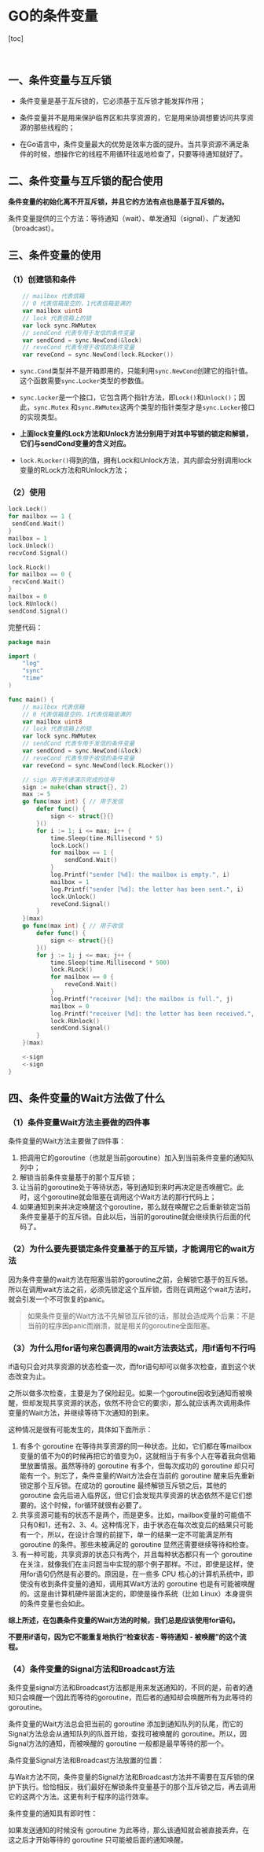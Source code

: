 # GO的条件变量

[toc]

​                                                                                                                                                                                                                                                                                   

## 一、条件变量与互斥锁

- 条件变量是基于互斥锁的，它必须基于互斥锁才能发挥作用；
- 条件变量并不是用来保护临界区和共享资源的，它是用来协调想要访问共享资源的那些线程的；

- 在Go语言中，条件变量最大的优势是效率方面的提升。当共享资源不满足条件的时候，想操作它的线程不用循环往返地检查了，只要等待通知就好了。

## 二、条件变量与互斥锁的配合使用

**条件变量的初始化离不开互斥锁，并且它的方法有点也是基于互斥锁的。**

条件变量提供的三个方法：等待通知（wait）、单发通知（signal）、广发通知（broadcast）。

## 三、条件变量的使用

### （1）创建锁和条件

```go
	// mailbox 代表信箱
	// 0 代表信箱是空的，1代表信箱是满的
	var mailbox uint8
	// lock 代表信箱上的锁
	var lock sync.RWMutex
	// sendCond 代表专用于发信的条件变量
	var sendCond = sync.NewCond(&lock)
	// reveCond 代表专用于收信的条件变量
	var reveCond = sync.NewCond(lock.RLocker())
```

- `sync.Cond`类型并不是开箱即用的，只能利用`sync.NewCond`创建它的指针值。这个函数需要`sync.Locker`类型的参数值。
- `sync.Locker`是一个接口，它包含两个指针方法，即`Lock()`和`Unlock()`；因此，`sync.Mutex` 和`sync.RWMutex`这两个类型的指针类型才是`sync.Locker`接口的实现类型。

- **上面lock变量的Lock方法和Unlock方法分别用于对其中写锁的锁定和解锁，它们与sendCond变量的含义对应。**
- `lock.RLocker()`得到的值，拥有Lock和Unlock方法，其内部会分别调用lock变量的RLock方法和RUnlock方法；

### （2）使用

```go
lock.Lock()
for mailbox == 1 {
 sendCond.Wait()
}
mailbox = 1
lock.Unlock()
recvCond.Signal()
```

```go
lock.RLock()
for mailbox == 0 {
 recvCond.Wait()
}
mailbox = 0
lock.RUnlock()
sendCond.Signal()
```

完整代码：

```go
package main

import (
	"log"
	"sync"
	"time"
)

func main() {
	// mailbox 代表信箱
	// 0 代表信箱是空的，1代表信箱是满的
	var mailbox uint8
	// lock 代表信箱上的锁
	var lock sync.RWMutex
	// sendCond 代表专用于发信的条件变量
	var sendCond = sync.NewCond(&lock)
	// reveCond 代表专用于收信的条件变量
	var reveCond = sync.NewCond(lock.RLocker())

	// sign 用于传递演示完成的信号
	sign := make(chan struct{}, 2)
	max := 5
	go func(max int) { // 用于发信
		defer func() {
			sign <- struct{}{}
		}()
		for i := 1; i <= max; i++ {
			time.Sleep(time.Millisecond * 5)
			lock.Lock()
			for mailbox == 1 {
				sendCond.Wait()
			}
			log.Printf("sender [%d]: the mailbox is empty.", i)
			mailbox = 1
			log.Printf("sender [%d]: the letter has been sent.", i)
			lock.Unlock()
			reveCond.Signal()
		}
	}(max)
	go func(max int) { // 用于收信
		defer func() {
			sign <- struct{}{}
		}()
		for j := 1; j <= max; j++ {
			time.Sleep(time.Millisecond * 500)
			lock.RLock()
			for mailbox == 0 {
				reveCond.Wait()
			}
			log.Printf("receiver [%d]: the mailbox is full.", j)
			mailbox = 0
			log.Printf("receiver [%d]: the letter has been received.", j)
			lock.RUnlock()
			sendCond.Signal()
		}
	}(max)

	<-sign
	<-sign
}
```

## 四、条件变量的Wait方法做了什么

### （1）条件变量Wait方法主要做的四件事

条件变量的Wait方法主要做了四件事：

1. 把调用它的goroutine（也就是当前goroutine）加入到当前条件变量的通知队列中；
2. 解锁当前条件变量基于的那个互斥锁；
3. 让当前的goroutine处于等待状态，等到通知到来时再决定是否唤醒它。此时，这个goroutine就会阻塞在调用这个Wait方法的那行代码上；
4. 如果通知到来并决定唤醒这个goroutine，那么就在唤醒它之后重新锁定当前条件变量基于的互斥锁。自此以后，当前的goroutine就会继续执行后面的代码了。

### （2）为什么要先要锁定条件变量基于的互斥锁，才能调用它的wait方法

因为条件变量的wait方法在阻塞当前的goroutine之前，会解锁它基于的互斥锁。所以在调用wait方法之前，必须先锁定这个互斥锁，否则在调用这个wait方法时，就会引发一个不可恢复的panic。

> 如果条件变量的Wait方法不先解锁互斥锁的话，那就会造成两个后果：不是当前的程序因panic而崩溃，就是相关的goroutine全面阻塞。

### （3）为什么用for语句来包裹调用的wait方法表达式，用if语句不行吗

if语句只会对共享资源的状态检查一次，而for语句却可以做多次检查，直到这个状态改变为止。

之所以做多次检查，主要是为了保险起见。如果一个goroutine因收到通知而被唤醒，但却发现共享资源的状态，依然不符合它的要求i，那么就应该再次调用条件变量的Wait方法，并继续等待下次通知的到来。

这种情况是很有可能发生的，具体如下面所示：

1. 有多个 goroutine 在等待共享资源的同一种状态。比如，它们都在等mailbox变量的值不为0的时候再把它的值变为0，这就相当于有多个人在等着我向信箱里放置情报。虽然等待的 goroutine 有多个，但每次成功的 goroutine 却只可能有一个。别忘了，条件变量的Wait方法会在当前的 goroutine 醒来后先重新锁定那个互斥锁。在成功的 goroutine 最终解锁互斥锁之后，其他的 goroutine 会先后进入临界区，但它们会发现共享资源的状态依然不是它们想要的。这个时候，for循环就很有必要了。
2. 共享资源可能有的状态不是两个，而是更多。比如，mailbox变量的可能值不只有0和1，还有2、3、4。这种情况下，由于状态在每次改变后的结果只可能有一个，所以，在设计合理的前提下，单一的结果一定不可能满足所有 goroutine 的条件。那些未被满足的 goroutine 显然还需要继续等待和检查。
3. 有一种可能，共享资源的状态只有两个，并且每种状态都只有一个 goroutine 在关注，就像我们在主问题当中实现的那个例子那样。不过，即使是这样，使用for语句仍然是有必要的。原因是，在一些多 CPU 核心的计算机系统中，即使没有收到条件变量的通知，调用其Wait方法的 goroutine 也是有可能被唤醒的。这是由计算机硬件层面决定的，即使是操作系统（比如 Linux）本身提供的条件变量也会如此。

**综上所述，在包裹条件变量的Wait方法的时候，我们总是应该使用for语句。**

**不要用if语句，因为它不能重复地执行“检查状态 - 等待通知 - 被唤醒”的这个流程。**

### （4）条件变量的Signal方法和Broadcast方法

条件变量signal方法和Broadcast方法都是用来发送通知的，不同的是，前者的通知只会唤醒一个因此而等待的goroutine，而后者的通知却会唤醒所有为此等待的goroutine。

条件变量的Wait方法总会把当前的 goroutine 添加到通知队列的队尾，而它的Signal方法总会从通知队列的队首开始，查找可被唤醒的 goroutine。所以，因Signal方法的通知，而被唤醒的 goroutine 一般都是最早等待的那一个。

条件变量Signal方法和Broadcast方法放置的位置：

与Wait方法不同，条件变量的Signal方法和Broadcast方法并不需要在互斥锁的保护下执行。恰恰相反，我们最好在解锁条件变量基于的那个互斥锁之后，再去调用它的这两个方法。这更有利于程序的运行效率。

条件变量的通知具有即时性：

如果发送通知的时候没有 goroutine 为此等待，那么该通知就会被直接丢弃。在这之后才开始等待的 goroutine 只可能被后面的通知唤醒。